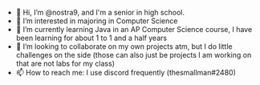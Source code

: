 - 👋 Hi, I’m @nostra9, and I'm a senior in high school.
- 👀 I’m interested in majoring in Computer Science
- 🌱 I’m currently learning Java in an AP Computer Science course, I have been learning for about 1 to 1 and a half years
- 💞️ I’m looking to collaborate on my own projects atm, but I do little challenges on the side (those can also just be projects I am working on that are not labs for my class)
- 📫 How to reach me: I use discord frequently (thesmallman#2480)

<!---
nostra9/nostra9 is a ✨ special ✨ repository because its `README.md` (this file) appears on your GitHub profile.
You can click the Preview link to take a look at your changes.
--->
